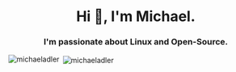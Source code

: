 <h1 align="center">Hi 👋, I'm Michael.</h1>
<h3 align="center">I'm passionate about Linux and Open-Source.</h3>

<p><img align="left" src="https://github-readme-stats.vercel.app/api/top-langs?username=michaeladler&show_icons=true&locale=en&layout=compact" alt="michaeladler" /></p>

<p>&nbsp;<img align="center" src="https://github-readme-stats.vercel.app/api?username=michaeladler&show_icons=true&locale=en" alt="michaeladler" /></p>
